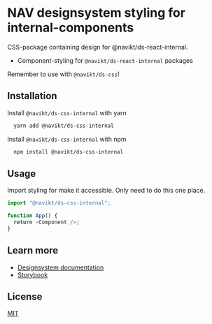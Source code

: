 # NAV designsystem styling for internal-components

CSS-package containing design for @navikt/ds-react-internal.

- Component-styling for `@navikt/ds-react-internal` packages

Remember to use with `@navikt/ds-css`!

## Installation

Install `@navikt/ds-css-internal` with yarn

```bash
  yarn add @navikt/ds-css-internal
```

Install `@navikt/ds-css-internal` with npm

```bash
  npm install @navikt/ds-css-internal
```

## Usage

Import styling for make it accessible. Only need to do this one place.

```javascript
import "@navikt/ds-css-internal";

function App() {
  return <Component />;
}
```

## Learn more

- [Designsystem documentation](https://aksel.nav.no/designsystem)
- [Storybook](https://master--5f801fb2aea7820022de2936.chromatic.com/)

## License

[MIT](https://github.com/navikt/Designsystemet/blob/master/LICENCE)
